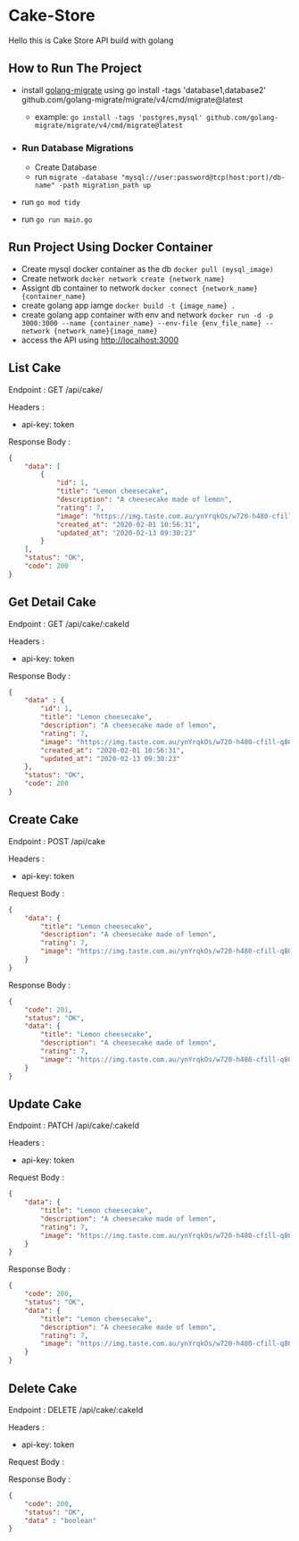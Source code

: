 # Cake-Store
Hello this is Cake Store API build with golang 

## How to Run The Project
- install [golang-migrate](https://github.com/golang-migrate/migrate/tree/master/database/postgres) using go install -tags 'database1,database2' github.com/golang-migrate/migrate/v4/cmd/migrate@latest 
    - example: `go install -tags 'postgres,mysql' github.com/golang-migrate/migrate/v4/cmd/migrate@latest` 

- ### Run Database Migrations
    - Create Database
    - run `migrate -database "mysql://user:password@tcp(host:port)/db-name" -path migration_path up`
- run `go mod tidy`
- run `go run main.go`

## Run Project Using Docker Container
- Create mysql docker container as the db `docker pull (mysql_image)`
- Create network `docker network create {network_name}`
- Assignt db container to network `docker connect {network_name} {container_name}`
- create golang app iamge `docker build -t {image_name} .`
- create golang app container with env and network `docker run -d -p 3000:3000 --name {container_name} --env-file {env_file_name} --network {network_name}{image_name}`
- access the API using [http://localhost:3000](http://localhost:3000/)

## List Cake

Endpoint : GET /api/cake/

Headers :
- api-key: token

Response Body :

```json
{
    "data": [
        {
            "id": 1,
            "title": "Lemon cheesecake",
            "description": "A cheesecake made of lemon",
            "rating": 7,
            "image": "https://img.taste.com.au/ynYrqkOs/w720-h480-cfill-q80/taste/2016/11/sunny-lemon-cheesecake-102220-1.jpeg",
            "created_at": "2020-02-01 10:56:31",
            "updated_at": "2020-02-13 09:30:23"
        }
    ],
    "status": "OK",
    "code": 200
}
```


## Get Detail Cake

Endpoint : GET /api/cake/:cakeId

Headers :
- api-key: token

Response Body :

```json
{
    "data" : {
        "id": 1,
        "title": "Lemon cheesecake",
        "description": "A cheesecake made of lemon",
        "rating": 7,
        "image": "https://img.taste.com.au/ynYrqkOs/w720-h480-cfill-q80/taste/2016/11/sunny-lemon-cheesecake-102220-1.jpeg",
        "created_at": "2020-02-01 10:56:31",
        "updated_at": "2020-02-13 09:30:23"
    },
    "status": "OK",
    "code": 200
}
```

## Create Cake

Endpoint : POST /api/cake

Headers :
- api-key: token

Request Body :

```json
{
    "data": {
        "title": "Lemon cheesecake",
        "description": "A cheesecake made of lemon",
        "rating": 7,
        "image": "https://img.taste.com.au/ynYrqkOs/w720-h480-cfill-q80/taste/2016/11/sunny-lemon-cheesecake-102220-1.jpeg"
    }
}
```

Response Body :

```json
{
    "code": 201,
    "status": "OK",
    "data": {
        "title": "Lemon cheesecake",
        "description": "A cheesecake made of lemon",
        "rating": 7,
        "image": "https://img.taste.com.au/ynYrqkOs/w720-h480-cfill-q80/taste/2016/11/sunny-lemon-cheesecake-102220-1.jpeg"
    }
}
```


## Update Cake

Endpoint : PATCH /api/cake/:cakeId

Headers :
- api-key: token

Request Body :

```json
{
    "data": {
        "title": "Lemon cheesecake",
        "description": "A cheesecake made of lemon",
        "rating": 7,
        "image": "https://img.taste.com.au/ynYrqkOs/w720-h480-cfill-q80/taste/2016/11/sunny-lemon-cheesecake-102220-1.jpeg"
    }
}
```

Response Body :

```json
{
    "code": 200,
    "status": "OK",
    "data": {
        "title": "Lemon cheesecake",
        "description": "A cheesecake made of lemon",
        "rating": 7,
        "image": "https://img.taste.com.au/ynYrqkOs/w720-h480-cfill-q80/taste/2016/11/sunny-lemon-cheesecake-102220-1.jpeg"
    }
}
```


## Delete Cake

Endpoint : DELETE /api/cake/:cakeId

Headers :
- api-key: token

Request Body :

Response Body :

```json
{
    "code": 200,
    "status": "OK",
    "data" : "boolean"
}
```